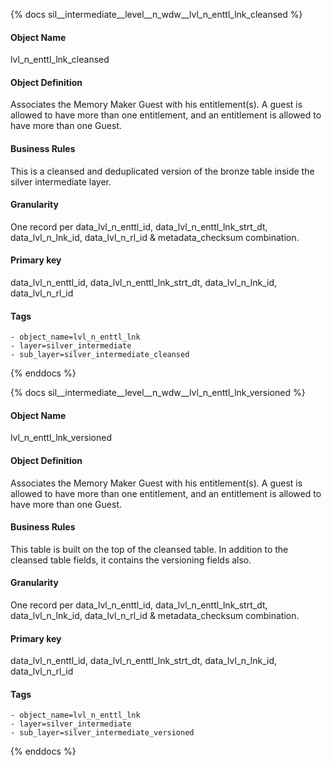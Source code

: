 {% docs sil__intermediate__level__n_wdw__lvl_n_enttl_lnk_cleansed %}

#### Object Name
lvl_n_enttl_lnk_cleansed

#### Object Definition
Associates the Memory Maker Guest with his entitlement(s). A guest is allowed to have more than one entitlement, and an entitlement is allowed to have more than one Guest.

#### Business Rules
This is a cleansed and deduplicated version of the bronze table inside the silver intermediate layer.

#### Granularity
One record per data_lvl_n_enttl_id, data_lvl_n_enttl_lnk_strt_dt, data_lvl_n_lnk_id, data_lvl_n_rl_id & metadata_checksum combination.

#### Primary key
data_lvl_n_enttl_id, data_lvl_n_enttl_lnk_strt_dt, data_lvl_n_lnk_id, data_lvl_n_rl_id

#### Tags
    - object_name=lvl_n_enttl_lnk
    - layer=silver_intermediate
    - sub_layer=silver_intermediate_cleansed

{% enddocs %}

{% docs sil__intermediate__level__n_wdw__lvl_n_enttl_lnk_versioned %}

#### Object Name
lvl_n_enttl_lnk_versioned

#### Object Definition
Associates the Memory Maker Guest with his entitlement(s). A guest is allowed to have more than one entitlement, and an entitlement is allowed to have more than one Guest.

#### Business Rules
This table is built on the top of the cleansed table. In addition to the cleansed table fields, it contains the versioning fields also.

#### Granularity
One record per data_lvl_n_enttl_id, data_lvl_n_enttl_lnk_strt_dt, data_lvl_n_lnk_id, data_lvl_n_rl_id & metadata_checksum combination.

#### Primary key
data_lvl_n_enttl_id, data_lvl_n_enttl_lnk_strt_dt, data_lvl_n_lnk_id, data_lvl_n_rl_id

#### Tags
    - object_name=lvl_n_enttl_lnk
    - layer=silver_intermediate
    - sub_layer=silver_intermediate_versioned

{% enddocs %}